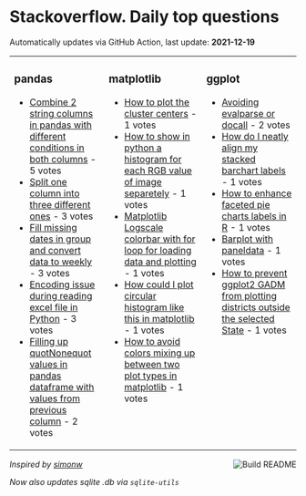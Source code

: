 # Stackoverflow. Daily top questions 

Automatically updates via GitHub Action, last update: **<!-- date starts -->2021-12-19<!-- date ends -->**


<table><tr><td valign="top" width="33%">

### pandas
<!-- pandas starts -->
* [Combine 2 string columns in pandas with different conditions in both columns](https://stackoverflow.com/questions/70413959/combine-2-string-columns-in-pandas-with-different-conditions-in-both-columns) - 5 votes
* [Split one column into three different ones](https://stackoverflow.com/questions/70413375/split-one-column-into-three-different-ones) - 3 votes
* [Fill missing dates in group and convert data to weekly](https://stackoverflow.com/questions/70413351/fill-missing-dates-in-group-and-convert-data-to-weekly) - 3 votes
* [Encoding issue during reading excel file in Python](https://stackoverflow.com/questions/70408252/encoding-issue-during-reading-excel-file-in-python) - 3 votes
* [Filling up quotNonequot values in pandas dataframe with values from previous column](https://stackoverflow.com/questions/70412692/filling-up-none-values-in-pandas-dataframe-with-values-from-previous-column) - 2 votes
<!-- pandas ends -->
</td><td valign="top" width="34%">


### matplotlib
<!-- matplotlib starts -->
* [How to plot the cluster centers](https://stackoverflow.com/questions/70410267/how-to-plot-the-cluster-centers) - 1 votes
* [How to show in python a histogram for each RGB value of image separetely](https://stackoverflow.com/questions/70412917/how-to-show-in-python-a-histogram-for-each-rgb-value-of-image-separetely) - 1 votes
* [Matplotlib Logscale colorbar with for loop for loading data and plotting](https://stackoverflow.com/questions/70411482/matplotlib-logscale-colorbar-with-for-loop-for-loading-data-and-plotting) - 1 votes
* [How could I plot circular histogram like this in matplotlib](https://stackoverflow.com/questions/70409237/how-could-i-plot-circular-histogram-like-this-in-matplotlib) - 1 votes
* [How to avoid colors mixing up between two plot types in matplotlib](https://stackoverflow.com/questions/70408112/how-to-avoid-colors-mixing-up-between-two-plot-types-in-matplotlib) - 1 votes
<!-- matplotlib ends -->
</td><td valign="top" width="34%">


### ggplot
<!-- ggplot2 starts -->
* [Avoiding evalparse or docall](https://stackoverflow.com/questions/70414757/avoiding-eval-parse-or-do-call) - 2 votes
* [How do I neatly align my stacked barchart labels](https://stackoverflow.com/questions/70414552/how-do-i-neatly-align-my-stacked-barchart-labels) - 1 votes
* [How to enhance faceted pie charts labels in R](https://stackoverflow.com/questions/70412595/how-to-enhance-faceted-pie-charts-labels-in-r) - 1 votes
* [Barplot with paneldata](https://stackoverflow.com/questions/70412886/barplot-with-paneldata) - 1 votes
* [How to prevent ggplot2 GADM from plotting districts outside the selected State](https://stackoverflow.com/questions/70410879/how-to-prevent-ggplot2-gadm-from-plotting-districts-outside-the-selected-state) - 1 votes
<!-- ggplot2 ends -->
</td></tr></table>

<a href="https://github.com/hp0404/hp0404/actions"><img src="https://github.com/hp0404/hp0404/workflows/Build%20README/badge.svg" align="right" alt="Build README"></a> <p>*Inspired by  [simonw](https://github.com/simonw/simonw)*</p> <p> *Now also updates sqlite .db via `sqlite-utils`* </p>
